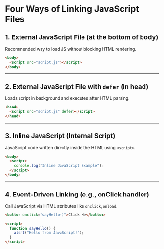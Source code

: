 # Four Ways of Linking JavaScript Files 

## 1. External JavaScript File (at the bottom of body)

Recommended way to load JS without blocking HTML rendering.

```html
<body>
  <script src="script.js"></script>
</body>
```

---

## 2. External JavaScript File with `defer` (in head)

Loads script in background and executes after HTML parsing.

```html
<head>
  <script src="script.js" defer></script>
</head>
```

---

## 3. Inline JavaScript (Internal Script)

JavaScript code written directly inside the HTML using `<script>`.

```html
<body>
  <script>
    console.log("Inline JavaScript Example");
  </script>
</body>
```

---

## 4. Event-Driven Linking (e.g., onClick handler)

Call JavaScript via HTML attributes like `onclick`, `onload`.

```html
<button onclick="sayHello()">Click Me</button>

<script>
  function sayHello() {
    alert("Hello from JavaScript!");
  }
</script>
```
